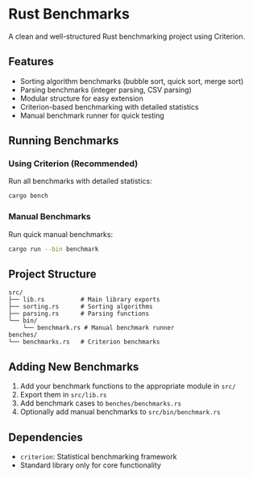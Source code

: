 # Rust Benchmarks

A clean and well-structured Rust benchmarking project using Criterion.

## Features

- Sorting algorithm benchmarks (bubble sort, quick sort, merge sort)
- Parsing benchmarks (integer parsing, CSV parsing)
- Modular structure for easy extension
- Criterion-based benchmarking with detailed statistics
- Manual benchmark runner for quick testing

## Running Benchmarks

### Using Criterion (Recommended)

Run all benchmarks with detailed statistics:

```bash
cargo bench
```

### Manual Benchmarks

Run quick manual benchmarks:

```bash
cargo run --bin benchmark
```

## Project Structure

```
src/
├── lib.rs          # Main library exports
├── sorting.rs      # Sorting algorithms
├── parsing.rs      # Parsing functions
└── bin/
    └── benchmark.rs # Manual benchmark runner
benches/
└── benchmarks.rs   # Criterion benchmarks
```

## Adding New Benchmarks

1. Add your benchmark functions to the appropriate module in `src/`
2. Export them in `src/lib.rs`
3. Add benchmark cases to `benches/benchmarks.rs`
4. Optionally add manual benchmarks to `src/bin/benchmark.rs`

## Dependencies

- `criterion`: Statistical benchmarking framework
- Standard library only for core functionality 